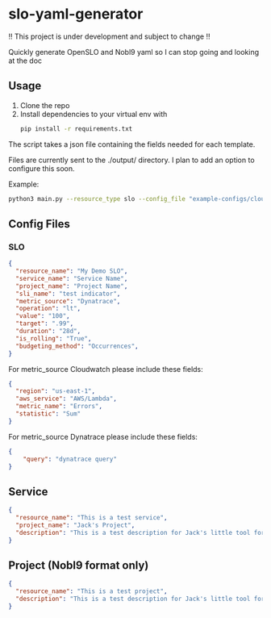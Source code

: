 # slo-yaml-generator

:bangbang: This project is under development and subject to change :bangbang:

Quickly generate OpenSLO and Nobl9 yaml so I can stop going and looking at the doc

## Usage

1. Clone the repo
1. Install dependencies to your virtual env with
    ```bash
    pip install -r requirements.txt
    ```
The script takes a json file containing the fields needed for each template.

Files are currently sent to the ./output/ directory. I plan to add an option to configure this soon.

Example:
```bash
python3 main.py --resource_type slo --config_file "example-configs/cloudwatch-slo.json"
```

## Config Files

### SLO

```json
{
  "resource_name": "My Demo SLO",
  "service_name": "Service Name",
  "project_name": "Project Name",
  "sli_name": "test indicator",
  "metric_source": "Dynatrace",
  "operation": "lt",
  "value": "100",
  "target": ".99",
  "duration": "28d",
  "is_rolling": "True",
  "budgeting_method": "Occurrences",
}
```

For metric_source Cloudwatch please include these fields:

```json
{
  "region": "us-east-1",
  "aws_service": "AWS/Lambda",
  "metric_name": "Errors",
  "statistic": "Sum"
}
```

For metric_source Dynatrace please include these fields:

```json
{
    "query": "dynatrace query"
}
```

## Service

```json
{
  "resource_name": "This is a test service",
  "project_name": "Jack's Project",
  "description": "This is a test description for Jack's little tool for SLO consulting"
}
```

## Project (Nobl9 format only)

```json
{
  "resource_name": "This is a test project",
  "description": "This is a test description for Jack's little tool for SLO consulting"
}
```
